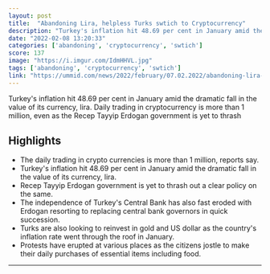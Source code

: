 ```yaml
---
layout: post
title:  "Abandoning Lira, helpless Turks swtich to Cryptocurrency"
description: "Turkey's inflation hit 48.69 per cent in January amid the dramatic fall in the value of its currency, lira. Daily trading in cryptocurrency is more than 1 million, even as the Recep Tayyip Erdogan government is yet to thrash"
date: "2022-02-08 13:20:33"
categories: ['abandoning', 'cryptocurrency', 'swtich']
score: 137
image: "https://i.imgur.com/IdmHHVL.jpg"
tags: ['abandoning', 'cryptocurrency', 'swtich']
link: "https://ummid.com/news/2022/february/07.02.2022/abandoning-lira-helpless-turks-swtich-to-cryptocurrency.html"
---
```


Turkey's inflation hit 48.69 per cent in January amid the dramatic fall in the value of its currency, lira. Daily trading in cryptocurrency is more than 1 million, even as the Recep Tayyip Erdogan government is yet to thrash

## Highlights

- The daily trading in crypto currencies is more than 1 million, reports say.
- Turkey's inflation hit 48.69 per cent in January amid the dramatic fall in the value of its currency, lira.
- Recep Tayyip Erdogan government is yet to thrash out a clear policy on the same.
- The independence of Turkey's Central Bank has also fast eroded with Erdogan resorting to replacing central bank governors in quick succession.
- Turks are also looking to reinvest in gold and US dollar as the country's inflation rate went through the roof in January.
- Protests have erupted at various places as the citizens jostle to make their daily purchases of essential items including food.

---
